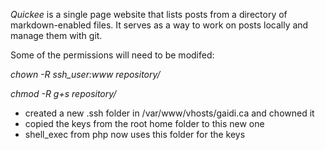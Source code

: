*Quickee* is a single page website that lists posts from a directory of markdown-enabled files. It serves as a way to work on posts locally and manage them with git.

Some of the permissions will need to be modifed:

*chown -R ssh_user:www repository/*

*chmod -R g+s repository/*

* created a new .ssh folder in /var/www/vhosts/gaidi.ca and chowned it
* copied the keys from the root home folder to this new one
* shell_exec from php now uses this folder for the keys
